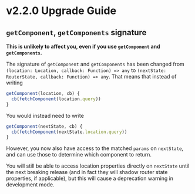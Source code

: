 # v2.2.0 Upgrade Guide

## `getComponent`, `getComponents` signature

**This is unlikely to affect you, even if you use `getComponent` and `getComponents`.**

The signature of `getComponent` and `getComponents` has been changed from `(location: Location, callback: Function) => any` to `(nextState: RouterState, callback: Function) => any`. That means that instead of writing

```js
getComponent(location, cb) {
  cb(fetchComponent(location.query))
}
```

You would instead need to write

```js
getComponent(nextState, cb) {
  cb(fetchComponent(nextState.location.query))
}
```

However, you now also have access to the matched `params` on `nextState`, and can use those to determine which component to return.

You will still be able to access location properties directly on `nextState` until the next breaking release (and in fact they will shadow router state properties, if applicable), but this will cause a deprecation warning in development mode.
